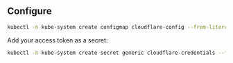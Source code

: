 ## Configure

```sh
kubectl -n kube-system create configmap cloudflare-config --from-literal=zone-id='[ZONE_ID]' --from-literal=dns-list='www.example.com example.com' 
```

Add your access token as a secret:

```sh
kubectl -n kube-system create secret generic cloudflare-credentials --from-literal=access-token='[ACCESS_TOKEN]'
```

